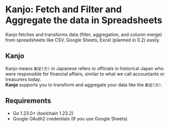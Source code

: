 # Kanjo: Fetch and Filter and Aggregate the data in Spreadsheets
Kanjo fetches and transforms data (filter, aggregation, and column merge) 
from spreadsheets like CSV, Google Sheets, Excel (planned in 0.2) easily. 

## Kanjo
Kanjo means `勘定(方)` in Japanese refers to officials in historical Japan 
who were responsible for financial affairs, similar to 
what we call accountants or treasurers today.  
**Kanjo** supports you to transform and aggregate your data like the `勘定(方)`.

## Requirements

 - Go 1.23.0+ (toolchain 1.23.2)
 - Google OAuth2 credentials (If you use Google Sheets)